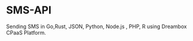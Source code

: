 # SMS-API

Sending SMS in Go,Rust, JSON, Python, Node.js , PHP, R using Dreambox CPaaS Platform.




